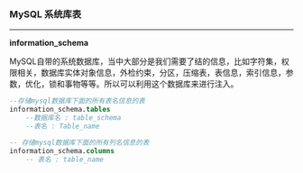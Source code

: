 ### MySQL 系统库表

---

**information_schema**

MySQL自带的系统数据库，当中大部分是我们需要了结的信息，比如字符集，权限相关，数据库实体对象信息，外检约束，分区，压缩表，表信息，索引信息，参数，优化，锁和事物等等。所以可以利用这个数据库来进行注入。

```sql
--存储mysql数据库下面的所有表名信息的表
information_schema.tables
    --数据库名 : table_schema
    --表名 : Table_name

-- 存储mysql数据库下面的所有列名信息的表
information_schema.columns
    -- 表名 : table_name
```
